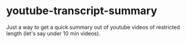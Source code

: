 
# youtube-transcript-summary

Just a way to get a quick summary out of youtube videos of restricted length (let's say under 10 min videos).

